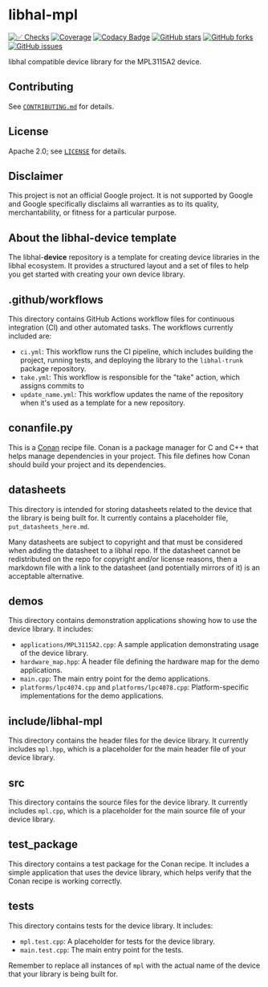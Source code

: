 # libhal-mpl

[![✅ Checks](https://github.com/libhal/libhal-mpl/actions/workflows/ci.yml/badge.svg)](https://github.com/libhal/libhal-mpl/actions/workflows/ci.yml)
[![Coverage](https://libhal.github.io/libhal-mpl/coverage/coverage.svg)](https://libhal.github.io/libhal-mpl/coverage/)
[![Codacy Badge](https://app.codacy.com/project/badge/Grade/b084e6d5962d49a9afcb275d62cd6586)](https://www.codacy.com/gh/libhal/libhal-mpl/dashboard?utm_source=github.com&amp;utm_medium=referral&amp;utm_content=libhal/libhal-mpl&amp;utm_campaign=Badge_Grade)
[![GitHub stars](https://img.shields.io/github/stars/libhal/libhal-mpl.svg)](https://github.com/libhal/libhal-mpl/stargazers)
[![GitHub forks](https://img.shields.io/github/forks/libhal/libhal-mpl.svg)](https://github.com/libhal/libhal-mpl/network)
[![GitHub issues](https://img.shields.io/github/issues/libhal/libhal-mpl.svg)](https://github.com/libhal/libhal-mpl/issues)

libhal compatible device library for the MPL3115A2 device.

## Contributing

See [`CONTRIBUTING.md`](CONTRIBUTING.md) for details.

## License

Apache 2.0; see [`LICENSE`](LICENSE) for details.

## Disclaimer

This project is not an official Google project. It is not supported by
Google and Google specifically disclaims all warranties as to its quality,
merchantability, or fitness for a particular purpose.

## About the libhal-device template

The libhal-__device__ repository is a template for creating device libraries in
the libhal ecosystem. It provides a structured layout and a set of files to help
you get started with creating your own device library.

## .github/workflows

This directory contains GitHub Actions workflow files for continuous integration
(CI) and other automated tasks. The workflows currently included are:

- `ci.yml`: This workflow runs the CI pipeline, which includes
  building the project, running tests, and deploying the library to the
  `libhal-trunk` package repository.
- `take.yml`: This workflow is responsible for the "take" action, which assigns
  commits to
- `update_name.yml`: This workflow updates the name of the repository when it's
  used as a template for a new repository.

## conanfile.py

This is a [Conan](https://conan.io/) recipe file. Conan is a package manager for
C and C++ that helps manage dependencies in your project. This file defines how
Conan should build your project and its dependencies.

## datasheets

This directory is intended for storing datasheets related to the device that the
library is being built for. It currently contains a placeholder file,
`put_datasheets_here.md`.

Many datasheets are subject to copyright and that must be considered when adding
the datasheet to a libhal repo. If the datasheet cannot be redistributed on the
repo for copyright and/or license reasons, then a markdown file with a link to
the datasheet (and potentially mirrors of it) is an acceptable alternative.

## demos

This directory contains demonstration applications showing how to use the device
library. It includes:

- `applications/MPL3115A2.cpp`: A sample application demonstrating usage of the
  device library.
- `hardware_map.hpp`: A header file defining the hardware map for the demo
  applications.
- `main.cpp`: The main entry point for the demo applications.
- `platforms/lpc4074.cpp` and `platforms/lpc4078.cpp`: Platform-specific
  implementations for the demo applications.

## include/libhal-mpl

This directory contains the header files for the device library. It currently
includes `mpl.hpp`, which is a placeholder for the main header file of
your device library.

## src

This directory contains the source files for the device library. It currently
includes `mpl.cpp`, which is a placeholder for the main source file of
your device library.

## test_package

This directory contains a test package for the Conan recipe. It includes a
simple application that uses the device library, which helps verify that the
Conan recipe is working correctly.

## tests

This directory contains tests for the device library. It includes:

- `mpl.test.cpp`: A placeholder for tests for the device library.
- `main.test.cpp`: The main entry point for the tests.

Remember to replace all instances of `mpl` with the actual name of the
device that your library is being built for.
